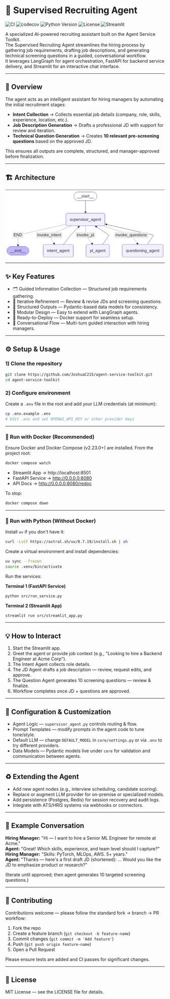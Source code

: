 # 🤖 Supervised Recruiting Agent

![CI](https://github.com/JoshuaC215/agent-service-toolkit/actions/workflows/test.yml/badge.svg)  ![codecov](https://codecov.io/github/JoshuaC215/agent-service-toolkit/graph/badge.svg?token=5MTJSYWD05)  ![Python Version](https://img.shields.io/python/required-version-toml?tomlFilePath=https%3A%2F%2Fraw.githubusercontent.com%2FJoshuaC215%2Fagent-service-toolkit%2Frefs%2Fheads%2Fmain%2Fpyproject.toml)  ![License](https://img.shields.io/github/license/JoshuaC215/agent-service-toolkit)  ![Streamlit](https://static.streamlit.io/badges/streamlit_badge_black_red.svg)

A specialized AI-powered recruiting assistant built on the Agent Service Toolkit.  
The Supervised Recruiting Agent streamlines the hiring process by gathering job requirements, drafting job descriptions, and generating technical screening questions in a guided, conversational workflow.  
It leverages LangGraph for agent orchestration, FastAPI for backend service delivery, and Streamlit for an interactive chat interface.

---

## 🚀 Overview

The agent acts as an intelligent assistant for hiring managers by automating the initial recruitment stages:

- **Intent Collection** → Collects essential job details (company, role, skills, experience, location, etc.).
- **Job Description Generation** → Drafts a professional JD with support for review and iteration.
- **Technical Question Generation** → Creates **10 relevant pre-screening questions** based on the approved JD.

This ensures all outputs are complete, structured, and manager-approved before finalization.

---

## 🏗️ Architecture

![Architecture](docs/supervisor_agent.png)

---

## ✨ Key Features

- 🗂️ Guided Information Collection — Structured job requirements gathering.  
- 🔄 Iterative Refinement — Review & revise JDs and screening questions.  
- 📝 Structured Outputs — Pydantic-based data models for consistency.  
- 🧩 Modular Design — Easy to extend with LangGraph agents.  
- 🐳 Ready-to-Deploy — Docker support for seamless setup.  
- 💬 Conversational Flow — Multi-turn guided interaction with hiring managers.

---

## ⚙️ Setup & Usage

### 1) Clone the repository

```bash
git clone https://github.com/JoshuaC215/agent-service-toolkit.git
cd agent-service-toolkit
```

### 2) Configure environment

Create a `.env` file in the root and add your LLM credentials (at minimum):

```bash
cp .env.example .env
# Edit .env and set OPENAI_API_KEY or other provider keys
```

---

### 🐳 Run with Docker (Recommended)

Ensure Docker and Docker Compose (v2.23.0+) are installed. From the project root:

```bash
docker compose watch
```

- Streamlit App → http://localhost:8501  
- FastAPI Service → http://0.0.0.0:8080  
- API Docs → http://0.0.0.0:8080/redoc

To stop:

```bash
docker compose down
```

---

### 🐍 Run with Python (Without Docker)

Install `uv` if you don't have it:

```bash
curl -LsSf https://astral.sh/uv/0.7.19/install.sh | sh
```

Create a virtual environment and install dependencies:

```bash
uv sync --frozen
source .venv/bin/activate
```

Run the services:

**Terminal 1 (FastAPI Service)**

```bash
python src/run_service.py
```

**Terminal 2 (Streamlit App)**

```bash
streamlit run src/streamlit_app.py
```

---

## 💡 How to Interact

1. Start the Streamlit app.  
2. Greet the agent or provide job context (e.g., "Looking to hire a Backend Engineer at Acme Corp").  
3. The Intent Agent collects role details.  
4. The JD Agent drafts a job description — review, request edits, and approve.  
5. The Question Agent generates 10 screening questions — review & finalize.  
6. Workflow completes once JD + questions are approved.

---

## 🧰 Configuration & Customization

- Agent Logic — `supervisor_agent.py` controls routing & flow.  
- Prompt Templates — modify prompts in the agent code to tune tone/style.  
- Default LLM — change `DEFAULT_MODEL` in `core/settings.py` or via `.env` to try different providers.  
- Data Models — Pydantic models live under `core` for validation and communication between agents.

---

## ♻️ Extending the Agent

- Add new agent nodes (e.g., interview scheduling, candidate scoring).  
- Replace or augment LLM provider for on-premise or specialized models.  
- Add persistence (Postgres, Redis) for session recovery and audit logs.  
- Integrate with ATS/HRIS systems via webhooks or connectors.

---

## 💬 Example Conversation

**Hiring Manager:** "Hi — I want to hire a Senior ML Engineer for remote at Acme."  
**Agent:** "Great! Which skills, experience, and team level should I capture?"  
**Hiring Manager:** "Skills: PyTorch, MLOps, AWS. 5+ years."  
**Agent:** "Thanks — here's a first draft JD (shortened): ... Would you like the JD to emphasize product or research?"  

(Iterate until approved; then agent generates 10 targeted screening questions.)

---

## 🤝 Contributing

Contributions welcome — please follow the standard fork → branch → PR workflow:

1. Fork the repo  
2. Create a feature branch (`git checkout -b feature-name`)  
3. Commit changes (`git commit -m 'Add feature'`)  
4. Push (`git push origin feature-name`)  
5. Open a Pull Request

Please ensure tests are added and CI passes for significant changes.

---

## 📜 License

MIT License — see the LICENSE file for details.
